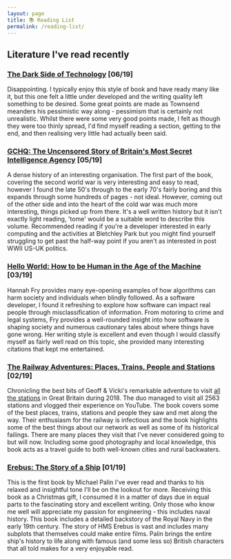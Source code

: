 ```yaml
---
layout: page
title: 📚 Reading List
permalink: /reading-list/
---
```

## Literature I've read recently

### [The Dark Side of Technology](https://www.waterstones.com/book/the-dark-side-of-technology/peter-townsend/9780198790532) [06/19]

Disappointing. I typically enjoy this style of book and have ready many like it, but this one felt a little under developed and the writing quality left something to be desired. Some great points are made as Townsend meanders his pessimistic way along - pessimism that is certainly not unrealistic. Whilst there were some very good points made, I felt as though they were too thinly spread, I'd find myself reading a section, getting to the end, and then realising very little had actually been said.

### [GCHQ: The Uncensored Story of Britain's Most Secret Intelligence Agency](https://www.waterstones.com/book/gchq/richard-aldrich/9780007312658) [05/19]

A dense history of an interesting organisation. The first part of the book, covering the second world war is very interesting and easy to read, however I found the late 50's through to the early 70's fairly boring and this expands through some hundreds of pages - not ideal. However, coming out of the other side and into the heart of the cold war was much more interesting, things picked up from there. It's a well written history but it isn't exactly light reading, 'tome' would be a suitable word to describe this volume. Recommended reading if you're a developer interested in early computing and the activities at Bletchley Park but you might find yourself struggling to get past the half-way point if you aren't as interested in post WWII US-UK politics.

### [Hello World: How to be Human in the Age of the Machine](https://www.waterstones.com/book/hello-world/hannah-fry/9780857525246) [03/19]

Hannah Fry provides many eye-opening examples of how algorithms can harm society and individuals when blindly followed. As a software developer, I found it refreshing to explore how software can impact real people through misclassification of information. From motoring to crime and legal systems, Fry provides a well-rounded insight into how software is shaping society and numerous cautionary tales about where things have gone wrong. Her writing style is excellent and even though I would classify myself as fairly well read on this topic, she provided many interesting citations that kept me entertained.

### [The Railway Adventures: Places, Trains, People and Stations](https://www.waterstones.com/book/the-railway-adventures/vicki-pipe/geoff-marshall/9781910463871) [02/19]

Chronicling the best bits of Geoff & Vicki's remarkable adventure to visit [all the stations](http://allthestations.co.uk/) in Great Britain during 2018. The duo managed to visit all 2563 stations and vlogged their experience on YouTube. The book covers some of the best places, trains, stations and people they saw and met along the way. Their enthusiasm for the railway is infectious and the book highlights some of the best things about our network as well as some of its historical failings. There are many places they visit that I've never considered going to but will now. Including some good photography and local knowledge, this book acts as a travel guide to both well-known cities and rural backwaters.

### [Erebus: The Story of a Ship](https://www.waterstones.com/book/erebus-the-story-of-a-ship/michael-palin/9781847948120) [01/19]

This is the first book by Michael Palin I've ever read and thanks to his relaxed and insightful tone I'll be on the lookout for more. Receiving this book as a Christmas gift, I consumed it in a matter of days due in equal parts to the fascinating story and excellent writing. Only those who know me well will appreciate my passion for engineering - this includes naval history. This book includes a detailed backstory of the Royal Navy in the early 19th century. The story of HMS Erebus is vast and includes many subplots that themselves could make entire films. Palin brings the entire ship's history to life along with famous (and some less so) British characters that all told makes for a very enjoyable read.